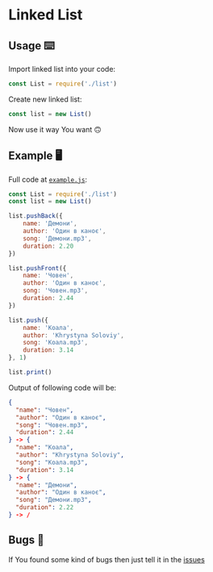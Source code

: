 # Linked List

## Usage ⌨️

Import linked list into your code:
```js
const List = require('./list')
```

Create new linked list:
```js
const list = new List()
```

Now use it way You want 🙃

## Example 🖥

Full code at [`example.js`](https://github.com/Savolus/linked-list/blob/main/example.js):
```js
const List = require('./list')
const list = new List()

list.pushBack({
    name: 'Демони',
    author: 'Один в каноє',
    song: 'Демони.mp3',
    duration: 2.20
})

list.pushFront({
    name: 'Човен',
    author: 'Один в каноє',
    song: 'Човен.mp3',
    duration: 2.44
})

list.push({
    name: 'Коала',
    author: 'Khrystyna Soloviy',
    song: 'Коала.mp3',
    duration: 3.14
}, 1)

list.print()
```

Output of following code will be:
```json
{
  "name": "Човен",
  "author": "Один в каноє",
  "song": "Човен.mp3",
  "duration": 2.44
} -> {
  "name": "Коала",
  "author": "Khrystyna Soloviy",
  "song": "Коала.mp3",
  "duration": 3.14
} -> {
  "name": "Демони",
  "author": "Один в каноє",
  "song": "Демони.mp3",
  "duration": 2.22
} -> /
```

## Bugs 🐛

If You found some kind of bugs then just tell it in the [issues](https://github.com/Savolus/data-structures/issues)

